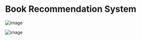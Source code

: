 # Book Recommendation System

![image](https://github.com/shubhamrane29/book_recommendation_system/assets/102586176/2ba1a867-8951-4be2-8e3a-e0ce336c3414)


![image](https://github.com/shubhamrane29/book_recommendation_system/assets/102586176/6537994b-ba8d-4014-b670-988663633a1a)
